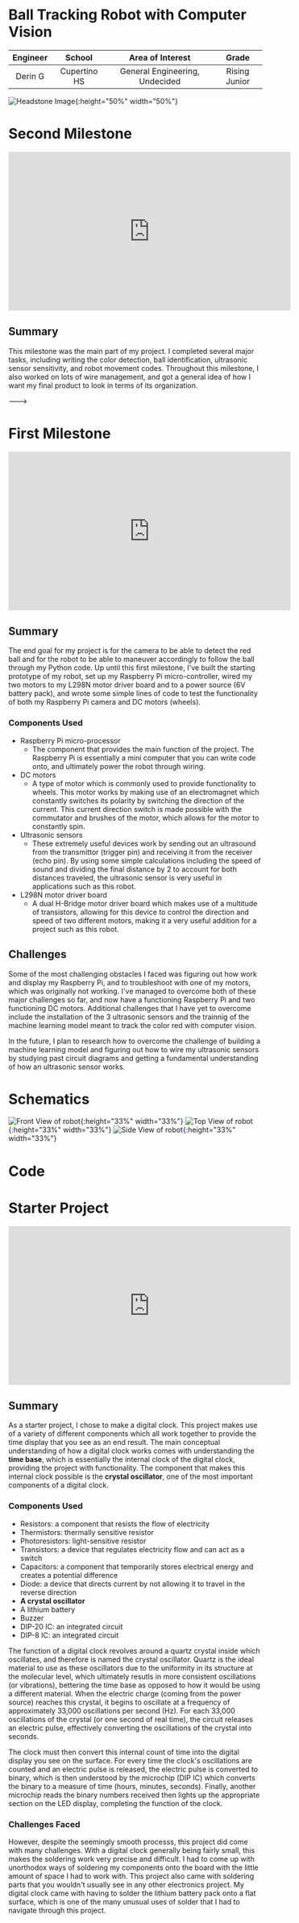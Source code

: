 # Ball Tracking Robot with Computer Vision 
<!---
Replace this text with a brief description (2-3 sentences) of your project. This description should draw the reader in and make them interested in what you've built. You can include what the biggest challenges, takeaways, and triumphs from completing the project were. As you complete your portfolio, remember your audience is less familiar than you are with all that your project entails!
-->

| **Engineer** | **School** | **Area of Interest** | **Grade** |
|:--:|:--:|:--:|:--:|
| Derin G | Cupertino HS | General Engineering, Undecided | Rising Junior

![Headstone Image](Derin-Headshot.jpg){:height="50%" width="50%"}




<!--
# Final Milestone

For your final milestone, explain the outcome of your project. Key details to include are:
- What you've accomplished since your previous milestone
- What your biggest challenges and triumphs were at BSE
- A summary of key topics you learned about
- What you hope to learn in the future after everything you've learned at BSE

**Don't forget to replace the text below with the embedding for your milestone video. Go to Youtube, click Share -> Embed, and copy and paste the code to replace what's below.**

<iframe width="560" height="315" src="https://www.youtube.com/embed/F7M7imOVGug" title="YouTube video player" frameborder="0" allow="accelerometer; autoplay; clipboard-write; encrypted-media; gyroscope; picture-in-picture; web-share" allowfullscreen></iframe>
-->

# Second Milestone

<iframe width="560" height="315" src="https://www.youtube.com/embed/6yCgNUtyPdY" title="YouTube video player" frameborder="0" allow="accelerometer; autoplay; clipboard-write; encrypted-media; gyroscope; picture-in-picture; web-share" allowfullscreen></iframe>

## Summary

This milestone was the main part of my project. I completed several major tasks, including writing the color detection, ball identification, ultrasonic sensor sensitivity, and robot movement codes. Throughout this milestone, I also worked on lots of wire management, and got a general idea of how I want my final product to look in terms of its organization.


--->

# First Milestone

<iframe width="560" height="315" src="https://www.youtube.com/embed/gQoetvs1tU4" title="YouTube video player" frameborder="0" allow="accelerometer; autoplay; clipboard-write; encrypted-media; gyroscope; picture-in-picture; web-share" allowfullscreen></iframe>

## Summary 

The end goal for my project is for the camera to be able to detect the red ball and for the robot to be able to maneuver accordingly to follow the ball through my Python code. Up until this first milestone, I've built the starting prototype of my robot, set up my Raspberry Pi micro-controller, wired my two motors to my L298N motor driver board and to a power source (6V battery pack), and wrote some simple lines of code to test the functionality of both my Raspberry Pi camera and DC motors (wheels). 

### Components Used

- Raspberry Pi micro-processor
    - The component that provides the main function of the project. The Raspberry Pi is essentially a mini computer that you can write code onto, and ultimately power the robot through wiring. 
- DC motors
    - A type of motor which is commonly used to provide functionality to wheels. This motor works by making use of an electromagnet which constantly switches its polarity by switching the direction of the current. This current direction switch is made possible with the commutator and brushes of the motor, which allows for the motor to constantly spin. 
- Ultrasonic sensors
    - These extremely useful devices work by sending out an ultrasound from the transmittor (trigger pin) and receiving it from the receiver (echo pin). By using some simple calculations including the speed of sound and dividing the final distance by 2 to account for both distances traveled, the ultrasonic sensor is very useful in applications such as this robot.
- L298N motor driver board
    - A dual H-Bridge motor driver board which makes use of a multitude of transistors, allowing for this device to control the direction and speed of two different motors, making it a very useful addition for a project such as this robot. 

## Challenges

Some of the most challenging obstacles I faced was figuring out how work and display my Raspberry Pi, and to troubleshoot with one of my motors, which was originally not working. I've managed to overcome both of these major challenges so far, and now have a functioning Raspberry Pi and two functioning DC motors. Additional challenges that I have yet to overcome include the installation of the 3 ultrasonic sensors and the trainnig of the machine learning model meant to track the color red with computer vision.

In the future, I plan to research how to overcome the challenge of building a machine learning model and figuring out how to wire my ultrasonic sensors by studying past circuit diagrams and getting a fundamental understanding of how an ultrasonic sensor works.  

# Schematics 

![Front View of robot](IMG_6618.jpg){:height="33%" width="33%"}
![Top View of robot](IMG_6615.jpg){:height="33%" width="33%"}
![Side View of robot](IMG_6621.jpg){:height="33%" width="33%"}
# Code
<!---
Here's where you'll put your code. The syntax below places it into a block of code. Follow the guide [here]([url](https://www.markdownguide.org/extended-syntax/)) to learn how to customize it to your project needs. 

```c++
void setup() {
  // put your setup code here, to run once:
  Serial.begin(9600);
  Serial.println("Hello World!");
}

void loop() {
  // put your main code here, to run repeatedly:

}
```


# Bill of Materials
<!--
Here's where you'll list the parts in your project. To add more rows, just copy and paste the example rows below.
Don't forget to place the link of where to buy each component inside the quotation marks in the corresponding row after href =. Follow the guide [here]([url](https://www.markdownguide.org/extended-syntax/)) to learn how to customize this to your project needs. 

| **Part** | **Note** | **Price** | **Link** |
|:--:|:--:|:--:|:--:|
| Item Name | What the item is used for | $Price | <a href="https://www.amazon.com/Arduino-A000066-ARDUINO-UNO-R3/dp/B008GRTSV6/"> Link </a> |
|:--:|:--:|:--:|:--:|
| Item Name | What the item is used for | $Price | <a href="https://www.amazon.com/Arduino-A000066-ARDUINO-UNO-R3/dp/B008GRTSV6/"> Link </a> |
|:--:|:--:|:--:|:--:|
| Item Name | What the item is used for | $Price | <a href="https://www.amazon.com/Arduino-A000066-ARDUINO-UNO-R3/dp/B008GRTSV6/"> Link </a> |
|:--:|:--:|:--:|:--:|

# Other Resources/Examples
<!---
One of the best parts about Github is that you can view how other people set up their own work. Here are some past BSE portfolios that are awesome examples. You can view how they set up their portfolio, and you can view their index.md files to understand how they implemented different portfolio components.
- [Example 1](https://trashytuber.github.io/YimingJiaBlueStamp/)
- [Example 2](https://sviatil0.github.io/Sviatoslav_BSE/)
- [Example 3](https://arneshkumar.github.io/arneshbluestamp/)
-->

# Starter Project

<iframe width="560" height="315" src="https://www.youtube.com/embed/G0spfXQhkr8" title="YouTube video player" frameborder="0" allow="accelerometer; autoplay; clipboard-write; encrypted-media; gyroscope; picture-in-picture; web-share" allowfullscreen></iframe>

## Summary
As a starter project, I chose to make a digital clock. This project makes use of a variety of different components which all work together to provide the time display that you see as an end result. The main conceptual understanding of how a digital clock works comes with understanding the **time base**, which is essentially the internal clock of the digital clock, providing the project with functionality. The component that makes this internal clock possible is the **crystal oscillator**, one of the most important components of a digital clock. 

### Components Used
- Resistors: a component that resists the flow of electricity
- Thermistors: thermally sensitive resistor 
- Photoresistors: light-sensitive resistor
- Transistors: a device that regulates electricity flow and can act as a switch
- Capacitors: a component that temporarily stores electrical energy and creates a potential difference
- Diode: a device that directs current by not allowing it to travel in the reverse direction
- **A crystal oscillator** 
- A lithium battery
- Buzzer
- DIP-20 IC: an integrated circuit
- DIP-8 IC: an integrated circuit

The function of a digital clock revolves around a quartz crystal inside which oscillates, and therefore is named the crystal oscillator. Quartz is the ideal material to use as these oscillators due to the uniformity in its structure at the molecular level, which ultimately resutls in more consistent oscillations (or vibrations), bettering the time base as opposed to how it would be using a different material. When the electric charge (coming from the power source) reaches this crystal, it begins to oscillate at a frequency of approximately 33,000 oscillations per second (Hz). For each 33,000 oscillations of the crystal (or one second of real time), the circuit releases an electric pulse, effectively converting the oscillations of the crystal into seconds. 

The clock must then convert this internal count of time into the digital display you see on the surface. For every time the clock's oscillations are counted and an electric pulse is released, the electric pulse is converted to binary, which is then understood by the microchip (DIP IC) which converts the binary to a measure of time (hours, minutes, seconds). Finally, another microchip reads the binary numbers received then lights up the appropriate section on the LED display, completing the function of the clock. 

### Challenges Faced
However, despite the seemingly smooth processs, this project did come with many challenges. With a digital clock generally being fairly small, this makes the soldering work very precise and difficult. I had to come up with unorthodox ways of soldering my components onto the board with the little amount of space I had to work with. This project also came with soldering parts that you wouldn't usually see in any other electronics project. My digital clock came with having to solder the lithium battery pack onto a flat surface, which is one of the many unusual uses of solder that I had to navigate through this project. 
